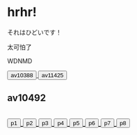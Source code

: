 
<h1>hrhr!</h1>
<p>それはひどいです！</p>
<p>太可怕了</p>
<p>WDNMD</p>
<a href="https://funnymdzz.github.io/chuangjia/av10388.flv">
    <button>av10388</button>
</a>
<a href="https://funnymdzz.github.io/chuangjia/av11425.flv">
    <button>av11425</button>
</a>
<h2>av10492<h2>
<a href="https://funnymdzz.github.io/chuangjia/av10492/p1.flv">
    <button>p1</button>
</a>
<a href="https://funnymdzz.github.io/chuangjia/av10492/p2.flv">
    <button>p2</button>
 </a>
 <a href="https://funnymdzz.github.io/chuangjia/av10492/p3.flv">
    <button>p3</button>
    </a>
    <a href="https://funnymdzz.github.io/chuangjia/av10492/p4.flv">
    <button>p4</button>
</a>
<a href="https://funnymdzz.github.io/chuangjia/av10492/p5.flv">
    <button>p5</button>
</a>
<a href="https://funnymdzz.github.io/chuangjia/av10492/p6.flv">
    <button>p6</button>
</a>
<a href="https://funnymdzz.github.io/chuangjia/av10492/p7.flv">
    <button>p7</button>
</a>
<a href="https://funnymdzz.github.io/chuangjia/av10492/p8.flv">
    <button>p8</button>
</a>
  



